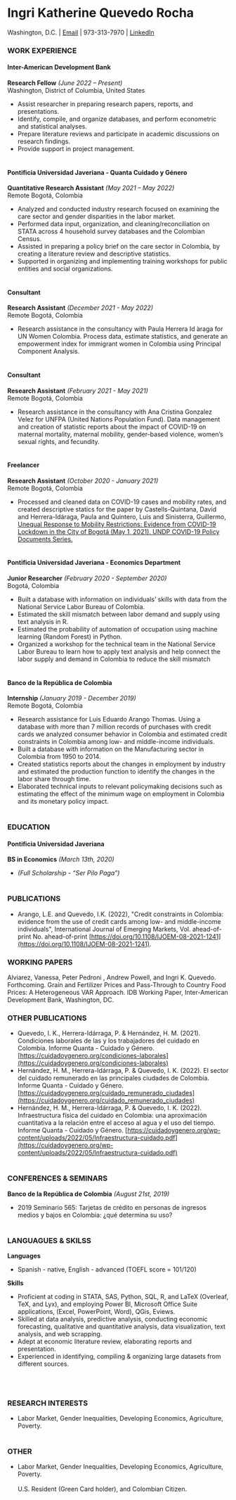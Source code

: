 # Ingri Katherine Quevedo Rocha

Washington, D.C. | [Email](mailto:katherinquevedo@gmail.com) | 973-313-7970 | [LinkedIn](https://www.linkedin.com/in/ingri-katherine-quevedo-rocha-387661145/)

### WORK EXPERIENCE

#### Inter-American Development Bank
**Research Fellow** _(June 2022 – Present)_ <br>
Washington, District of Columbia, United States
  - Assist researcher in preparing research papers, reports, and presentations.
  - Identify, compile, and organize databases, and perform econometric and statistical analyses.
  - Prepare literature reviews and participate in academic discussions on research findings.
  - Provide support in project management.
<br><br>

#### Pontificia Universidad Javeriana - Quanta Cuidado y Género
**Quantitative Research Assistant** _(May 2021 – May 2022)_ <br>
Remote Bogotá, Colombia 
  -  Analyzed and conducted industry research focused on examining the care sector and gender disparities in the labor market.
  - Performed data input, organization, and cleaning/reconciliation on STATA across 4 household survey databases and the Colombian Census.
  - Assisted in preparing a policy brief on the care sector in Colombia, by creating a literature review and descriptive statistics.
  - Supported in organizing and implementing training workshops for public entities and social organizations.
<br><br>

#### Consultant
**Research Assistant** _(December 2021 - May 2022)_ <br>
Remote Bogotá, Colombia 
  - Research assistance in the consultancy with Paula Herrera Id ́araga for UN Women Colombia. Process data, estimate statistics, and generate an empowerment index for immigrant women in Colombia using Principal Component Analysis.
<br><br>

#### Consultant
**Research Assistant** _(February 2021 - May 2021)_ <br>
Remote Bogotá, Colombia 
  - Research assistance in the consultancy with Ana Cristina Gonzalez Velez for UNFPA (United Nations Population Fund). Data management and creation of statistic reports about the impact of COVID-19 on maternal mortality, maternal mobility, gender-based violence, women’s sexual rights, and fecundity.
<br><br>

#### Freelancer
**Research Assistant** _(October 2020 - January 2021)_ <br>
Remote Bogotá, Colombia 
  - Processed and cleaned data on COVID-19 cases and mobility rates, and created descriptive statics for the paper by Castells-Quintana, David and Herrera-Idáraga, Paula and Quintero, Luis and Sinisterra, Guillermo, [Unequal Response to Mobility Restrictions: Evidence from COVID-19 Lockdown in the City of Bogotá (May 1, 2021). UNDP COVID-19 Policy Documents Series.](http://dx.doi.org/10.2139/ssrn.3773885)
<br><br>

#### Pontificia Universidad Javeriana - Economics Department
**Junior Researcher** _(February 2020 - September 2020)_ <br>
Bogotá, Colombia 
  - Built a database with information on individuals’ skills with data from the National Service Labor Bureau of Colombia.
  - Estimated the skill mismatch between labor demand and supply using text analysis in R.
  - Estimated the probability of automation of occupation using machine learning (Random Forest) in Python.
  - Organized a workshop for the technical team in the National Service Labor Bureau to learn how to apply text analysis and help connect the labor supply and demand in Colombia to reduce the skill mismatch
<br><br>

#### Banco de la República de Colombia
**Internship** _(January 2019 - December 2019)_ <br>
Remote Bogotá, Colombia 
  - Research assistance for Luis Eduardo Arango Thomas. Using a database with more than 7 million records of purchases with credit cards we analyzed consumer behavior in Colombia and estimated credit constraints in Colombia among low- and middle-income individuals.
  - Built a database with information on the Manufacturing sector in Colombia from 1950 to 2014.
  - Created statistics reports about the changes in employment by industry and estimated the production function to identify the changes in the labor share through time.
  - Elaborated technical inputs to relevant policymaking decisions such as estimating the effect of the minimum wage on employment in Colombia and its monetary policy impact.
<br><br>

### EDUCATION

#### Pontificia Universidad Javeriana
**BS in Economics** _(March 13th, 2020)_ <br>
<!--GPA: 3.04-->
  - _(Full Scholarship - “Ser Pilo Paga”)_
<br><br>

### PUBLICATIONS
- Arango, L.E. and Quevedo, I.K. (2022), "Credit constraints in Colombia: evidence from the use of credit cards among low- and middle-income individuals", International Journal of Emerging Markets, Vol. ahead-of-print No. ahead-of-print [https://doi.org/10.1108/IJOEM-08-2021-1241](https://doi.org/10.1108/IJOEM-08-2021-1241).

### WORKING PAPERS
Alviarez, Vanessa, Peter Pedroni , Andrew Powell, and Ingri K. Quevedo. Forthcoming. Grain and Fertilizer Prices and Pass-Through to Country Food Prices: A Heterogeneous VAR Approach. IDB Working Paper, Inter-American Development Bank, Washington, DC.

### OTHER PUBLICATIONS
- Quevedo, I. K., Herrera-Idárraga, P. & Hernández, H. M. (2021). Condiciones laborales de las y los trabajadores del cuidado en Colombia. Informe Quanta - Cuidado y Género. [https://cuidadoygenero.org/condiciones-laborales](https://cuidadoygenero.org/condiciones-laborales)
- Hernández, H. M., Herrera-Idárraga, P. & Quevedo, I. K. (2022). El sector del cuidado remunerado en las principales ciudades de Colombia. Informe Quanta - Cuidado y Género. [https://cuidadoygenero.org/cuidado_remunerado_ciudades](https://cuidadoygenero.org/cuidado_remunerado_ciudades)
- Hernández, H. M., Herrera-Idárraga, P. & Quevedo, I. K. (2022). Infraestructura física del cuidado en Colombia: una aproximación cuantitativa a la relación entre el acceso al agua y el uso del tiempo. Informe Quanta - Cuidado y Género. [https://cuidadoygenero.org/wp-content/uploads/2022/05/Infraestructura-cuidado.pdf](https://cuidadoygenero.org/wp-content/uploads/2022/05/Infraestructura-cuidado.pdf)
<br><br>

### CONFERENCES & SEMINARS
**Banco de la República de Colombia** _(August 21st, 2019)_ <br>
  - 2019 Seminario 565: Tarjetas de crédito en personas de ingresos medios y bajos en Colombia: ¿qué determina su uso?
<br><br>

### LANGUAGUES & SKILSS
**Languages**
  - Spanish - native, English - advanced (TOEFL score = 101/120)

**Skills**
  - Proficient at coding in STATA, SAS, Python, SQL, R, and LaTeX (Overleaf, TeX, and Lyx), and employing Power BI, Microsoft Office Suite applications, (Excel, PowerPoint, Word), QGis, Eviews.
  - Skilled at data analysis, predictive analysis, conducting economic forecasting, qualitative and quantitative analysis, data visualization, text analysis, and web scrapping.
  - Adept at economic literature review, elaborating reports and presentation.
  - Experienced in identifying, compiling & organizing large datasets from different sources.

<br><br>

### RESEARCH INTERESTS
  - Labor Market, Gender Inequalities, Developing Economics, Agriculture, Poverty.
<br><br>

### OTHER
  - Labor Market, Gender Inequalities, Developing Economics, Agriculture, Poverty.
<br><br>
U.S. Resident (Green Card holder), and Colombian Citizen.
<!--
## PERSONAL REFERENCES

Luis Eduardo Arango Thomas
Investigador Principal
Unidad de Investigaciones
Gerencia Técnica 
Banco de la República de Colombia
Email: larangth@banrep.gov.co
Tel: (571) 343 06 76 Ext. 0676

Paula Herrera-Idárraga
Associate Professor
Faculty of Economics
Pontificia Universidad Javeriana
Email: pherrera@javeriana.edu.co
Tel: 320 83 20 Ext. 5180-5172

Veronica Perez
Pre-Doctoral Fellow
Department of Economics
Columbia University in the City of New York
Email: vp2465@columbia.edu
Tel: +1 (203) 970-0853
-->
